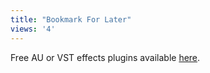 ```yaml
---
title: "Bookmark For Later"
views: '4'
---
```

<p>Free AU or VST effects plugins available <a href="https://www.collective.co.uk/expertsleepers/">here</a>.</p>
